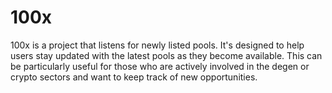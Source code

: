 # 100x


100x is a project that listens for newly listed pools. It's designed to help users stay updated with the latest pools as they become available. This can be particularly useful for those who are actively involved in the degen or crypto sectors and want to keep track of new opportunities.